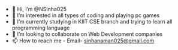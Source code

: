 - 👋 Hi, I’m @NSinha025
- 👀 I’m interested in all types of coding and playing pc games
- 🌱 I’m currently studying in KIIT CSE branch and trying to learn all programming language
- 💞️ I’m looking to collaborate on Web Development companies
- 📫 How to reach me - Email- sinhanaman025@gmail.com

<!---
NSinha025/NSinha025 is a ✨ special ✨ repository because its `README.md` (this file) appears on your GitHub profile.
You can click the Preview link to take a look at your changes.
--->
